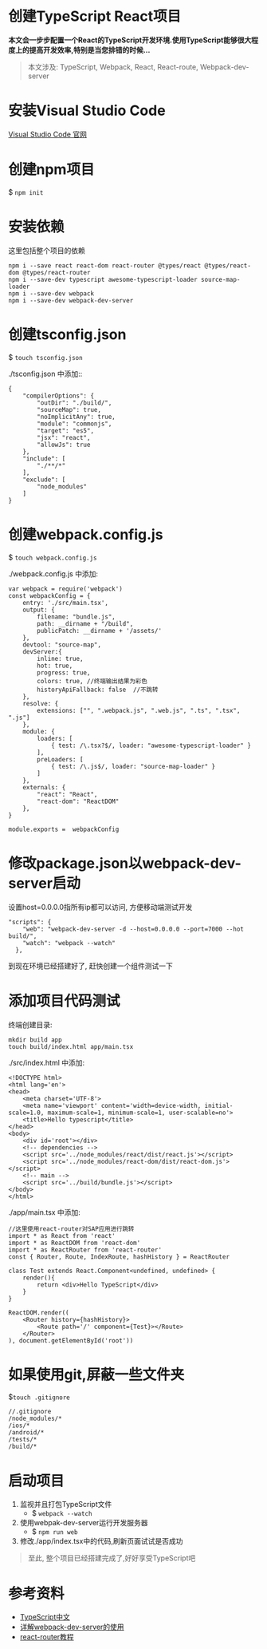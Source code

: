 # 创建TypeScript React项目
**本文会一步步配置一个React的TypeScript开发环境.使用TypeScript能够很大程度上的提高开发效率,特别是当您排错的时候...**

> 本文涉及: TypeScript, Webpack, React, React-route, Webpack-dev-server

# 安装Visual Studio Code
[Visual Studio Code 官网](https://code.visualstudio.com/)
# 创建npm项目
$ `npm init`
# 安装依赖
这里包括整个项目的依赖

```
npm i --save react react-dom react-router @types/react @types/react-dom @types/react-router
npm i --save-dev typescript awesome-typescript-loader source-map-loader
npm i --save-dev webpack
npm i --save-dev webpack-dev-server
```

# 创建tsconfig.json
$ `touch tsconfig.json`

./tsconfig.json 中添加::

```
{
    "compilerOptions": {
        "outDir": "./build/",
        "sourceMap": true,
        "noImplicitAny": true,
        "module": "commonjs",
        "target": "es5",
        "jsx": "react",
        "allowJs": true
    },
    "include": [
        "./**/*"
    ],
    "exclude": [
        "node_modules"
    ]
}
```

# 创建webpack.config.js

$ `touch webpack.config.js`

./webpack.config.js 中添加:

```
var webpack = require('webpack')
const webpackConfig = {
    entry: './src/main.tsx',
    output: {
        filename: "bundle.js",
        path: __dirname + "/build",
        publicPatch: __dirname + '/assets/'
    },
    devtool: "source-map",
    devServer:{
        inline: true,
        hot: true,
        progress: true,
        colors: true, //终端输出结果为彩色
        historyApiFallback: false  //不跳转
    },
    resolve: {
        extensions: ["", ".webpack.js", ".web.js", ".ts", ".tsx", ".js"]
    },
    module: {
        loaders: [
            { test: /\.tsx?$/, loader: "awesome-typescript-loader" }
        ],
        preLoaders: [
            { test: /\.js$/, loader: "source-map-loader" }
        ]
    },
    externals: {
        "react": "React",
        "react-dom": "ReactDOM"
    },
}

module.exports =  webpackConfig

```

# 修改package.json以webpack-dev-server启动
设置host=0.0.0.0指所有ip都可以访问, 方便移动端测试开发
```
"scripts": {
    "web": "webpack-dev-server -d --host=0.0.0.0 --port=7000 --hot build/",
    "watch": "webpack --watch"
  },
```
到现在环境已经搭建好了, 赶快创建一个组件测试一下

# 添加项目代码测试
终端创建目录:

```
mkdir build app
touch build/index.html app/main.tsx
```

./src/index.html 中添加:

```
<!DOCTYPE html>
<html lang='en'>
<head>
	<meta charset='UTF-8'>
	<meta name='viewport' content='width=device-width, initial-scale=1.0, maximum-scale=1, minimum-scale=1, user-scalable=no'>
	<title>Hello typescript</title>
</head>
<body>
	<div id='root'></div>
	<!-- dependencies -->
	<script src='../node_modules/react/dist/react.js'></script>
	<script src='../node_modules/react-dom/dist/react-dom.js'></script>
	<!-- main -->
	<script src='../build/bundle.js'></script>
</body>
</html>
```


./app/main.tsx 中添加:

```
//这里使用react-router对SAP应用进行跳转
import * as React from 'react'
import * as ReactDOM from 'react-dom'
import * as ReactRouter from 'react-router'
const { Router, Route, IndexRoute, hashHistory } = ReactRouter

class Test extends React.Component<undefined, undefined> {
	render(){
		return <div>Hello TypeScript</div>
	}
}

ReactDOM.render((
	<Router history={hashHistory}>
		<Route path='/' component={Test}></Route>
	</Router>
), document.getElementById('root'))
```

# 如果使用git,屏蔽一些文件夹
$`touch .gitignore`

```
//.gitignore
/node_modules/*
/ios/*
/android/*
/tests/*
/build/*
```

# 启动项目
1. 监视并且打包TypeScript文件
	- $ `webpack --watch`
2. 使用webpak-dev-server运行开发服务器
	- $ `npm run web`
3. 修改./app/index.tsx中的代码,刷新页面试试是否成功

> 至此, 整个项目已经搭建完成了,好好享受TypeScript吧

# 参考资料
- [TypeScript中文](https://www.tslang.cn/docs/handbook/react-&-webpack.html)
- [详解webpack-dev-server的使用](https://segmentfault.com/a/1190000006964335)
- [react-router教程](http://blog.csdn.net/future_todo/article/details/53036638)
